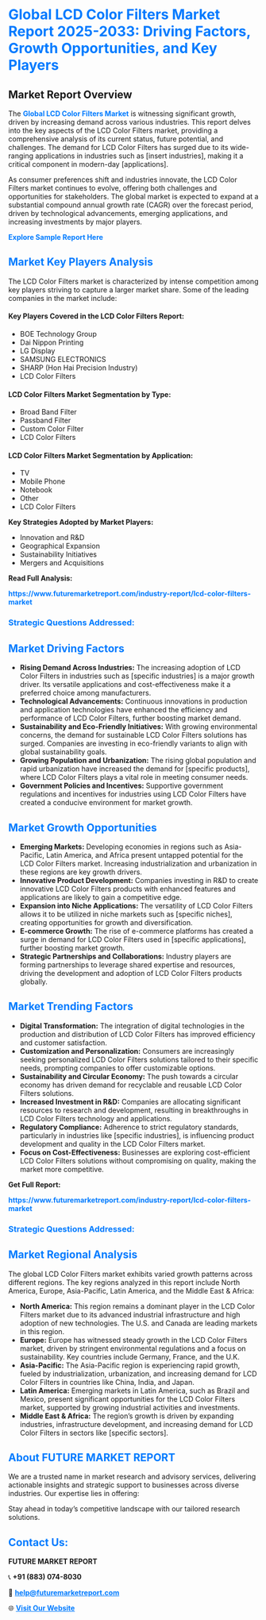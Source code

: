 <h1 style="color: #007BFF;">Global LCD Color Filters Market Report 2025-2033: Driving Factors, Growth Opportunities, and Key Players</h1>

<section id="overview">
<h2>Market Report Overview</h2>
<p>The <a href="https://www.futuremarketreport.com/industry-report/lcd-color-filters-market" style="color: #007BFF; text-decoration: none;"><strong>Global LCD Color Filters Market</strong></a> is witnessing significant growth, driven by increasing demand across various industries. This report delves into the key aspects of the LCD Color Filters market, providing a comprehensive analysis of its current status, future potential, and challenges. The demand for LCD Color Filters has surged due to its wide-ranging applications in industries such as [insert industries], making it a critical component in modern-day [applications].</p>
<p>As consumer preferences shift and industries innovate, the LCD Color Filters market continues to evolve, offering both challenges and opportunities for stakeholders. The global market is expected to expand at a substantial compound annual growth rate (CAGR) over the forecast period, driven by technological advancements, emerging applications, and increasing investments by major players.</p>
</section>

<section id="overview">
<p><a href="https://www.futuremarketreport.com/request-sample/reportId=108380" style="color: #007BFF; text-decoration: none;"><strong>Explore Sample Report Here</strong></a></p>
</section>

<section id="key-players">
<h2 style="color: #007BFF;">Market Key Players Analysis</h2>
<p>The LCD Color Filters market is characterized by intense competition among key players striving to capture a larger market share. Some of the leading companies in the market include:</p>
<h4>Key Players Covered in the LCD Color Filters Report:</h4>
<ul><li>BOE Technology Group</li><li>Dai Nippon Printing</li><li>LG Display</li><li>SAMSUNG ELECTRONICS</li><li>SHARP (Hon Hai Precision Industry)</li><li>LCD Color Filters</li></ul>
<h4>LCD Color Filters Market Segmentation by Type:</h4>
<ul><li>Broad Band Filter</li><li>Passband Filter</li><li>Custom Color Filter</li><li>LCD Color Filters</li></ul>

<h4>LCD Color Filters Market Segmentation by Application:</h4>
<ul><li>TV</li><li>Mobile Phone</li><li>Notebook</li><li>Other</li><li>LCD Color Filters</li></ul>
<p><strong>Key Strategies Adopted by Market Players:</strong></p>
<ul>
<li>Innovation and R&D</li>
<li>Geographical Expansion</li>
<li>Sustainability Initiatives</li>
<li>Mergers and Acquisitions</li>
</ul>
</section>

<section>
<p><strong>Read Full Analysis: </strong></p><a href="https://www.futuremarketreport.com/industry-report/lcd-color-filters-market" style="color: #007BFF; text-decoration: none;"><strong>https://www.futuremarketreport.com/industry-report/lcd-color-filters-market</strong></a>
<h3 style="color: #007BFF;">Strategic Questions Addressed:</h3>
</section>

<section id="driving-factors">
<h2 style="color: #007BFF;">Market Driving Factors</h2>
<ul>
<li><strong>Rising Demand Across Industries:</strong> The increasing adoption of LCD Color Filters in industries such as [specific industries] is a major growth driver. Its versatile applications and cost-effectiveness make it a preferred choice among manufacturers.</li>
<li><strong>Technological Advancements:</strong> Continuous innovations in production and application technologies have enhanced the efficiency and performance of LCD Color Filters, further boosting market demand.</li>
<li><strong>Sustainability and Eco-Friendly Initiatives:</strong> With growing environmental concerns, the demand for sustainable LCD Color Filters solutions has surged. Companies are investing in eco-friendly variants to align with global sustainability goals.</li>
<li><strong>Growing Population and Urbanization:</strong> The rising global population and rapid urbanization have increased the demand for [specific products], where LCD Color Filters plays a vital role in meeting consumer needs.</li>
<li><strong>Government Policies and Incentives:</strong> Supportive government regulations and incentives for industries using LCD Color Filters have created a conducive environment for market growth.</li>
</ul>
</section>

<section id="growth-opportunities">
<h2 style="color: #007BFF;">Market Growth Opportunities</h2>
<ul>
<li><strong>Emerging Markets:</strong> Developing economies in regions such as Asia-Pacific, Latin America, and Africa present untapped potential for the LCD Color Filters market. Increasing industrialization and urbanization in these regions are key growth drivers.</li>
<li><strong>Innovative Product Development:</strong> Companies investing in R&D to create innovative LCD Color Filters products with enhanced features and applications are likely to gain a competitive edge.</li>
<li><strong>Expansion into Niche Applications:</strong> The versatility of LCD Color Filters allows it to be utilized in niche markets such as [specific niches], creating opportunities for growth and diversification.</li>
<li><strong>E-commerce Growth:</strong> The rise of e-commerce platforms has created a surge in demand for LCD Color Filters used in [specific applications], further boosting market growth.</li>
<li><strong>Strategic Partnerships and Collaborations:</strong> Industry players are forming partnerships to leverage shared expertise and resources, driving the development and adoption of LCD Color Filters products globally.</li>
</ul>
</section>

<section id="trending-factors">
<h2 style="color: #007BFF;">Market Trending Factors</h2>
<ul>
<li><strong>Digital Transformation:</strong> The integration of digital technologies in the production and distribution of LCD Color Filters has improved efficiency and customer satisfaction.</li>
<li><strong>Customization and Personalization:</strong> Consumers are increasingly seeking personalized LCD Color Filters solutions tailored to their specific needs, prompting companies to offer customizable options.</li>
<li><strong>Sustainability and Circular Economy:</strong> The push towards a circular economy has driven demand for recyclable and reusable LCD Color Filters solutions.</li>
<li><strong>Increased Investment in R&D:</strong> Companies are allocating significant resources to research and development, resulting in breakthroughs in LCD Color Filters technology and applications.</li>
<li><strong>Regulatory Compliance:</strong> Adherence to strict regulatory standards, particularly in industries like [specific industries], is influencing product development and quality in the LCD Color Filters market.</li>
<li><strong>Focus on Cost-Effectiveness:</strong> Businesses are exploring cost-efficient LCD Color Filters solutions without compromising on quality, making the market more competitive.</li>
</ul>
</section>

<section>
<p><strong>Get Full Report: </strong></p><a href="https://www.futuremarketreport.com/industry-report/lcd-color-filters-market" style="color: #007BFF; text-decoration: none;"><strong>https://www.futuremarketreport.com/industry-report/lcd-color-filters-market</strong></a>
<h3 style="color: #007BFF;">Strategic Questions Addressed:</h3>
</section>


<section id="regional-analysis">
<h2 style="color: #007BFF;">Market Regional Analysis</h2>
<p>The global LCD Color Filters market exhibits varied growth patterns across different regions. The key regions analyzed in this report include North America, Europe, Asia-Pacific, Latin America, and the Middle East & Africa:</p>
<ul>
<li><strong>North America:</strong> This region remains a dominant player in the LCD Color Filters market due to its advanced industrial infrastructure and high adoption of new technologies. The U.S. and Canada are leading markets in this region.</li>
<li><strong>Europe:</strong> Europe has witnessed steady growth in the LCD Color Filters market, driven by stringent environmental regulations and a focus on sustainability. Key countries include Germany, France, and the U.K.</li>
<li><strong>Asia-Pacific:</strong> The Asia-Pacific region is experiencing rapid growth, fueled by industrialization, urbanization, and increasing demand for LCD Color Filters in countries like China, India, and Japan.</li>
<li><strong>Latin America:</strong> Emerging markets in Latin America, such as Brazil and Mexico, present significant opportunities for the LCD Color Filters market, supported by growing industrial activities and investments.</li>
<li><strong>Middle East & Africa:</strong> The region’s growth is driven by expanding industries, infrastructure development, and increasing demand for LCD Color Filters in sectors like [specific sectors].</li>
</ul>
</section>

<footer>
<h2 style="color: #007BFF;">About FUTURE MARKET REPORT</h2>
<p>We are a trusted name in market research and advisory services, delivering actionable insights and strategic support to businesses across diverse industries. Our expertise lies in offering:</p>

<p>Stay ahead in today’s competitive landscape with our tailored research solutions.</p>

<h2 style="color: #007BFF;">Contact Us:</h2>
<p><strong>FUTURE MARKET REPORT</strong></p>
<p>📞 <strong>+91 (883) 074-8030</strong></p>
<p>📧 <strong><a href="mailto:help@futuremarketreport.com" style="color: #007BFF;">help@futuremarketreport.com</a></strong></p>
<p>🌐 <strong><a href="https://www.futuremarketreport.com/" style="color: #007BFF;">Visit Our Website</a></strong></p>
</footer>